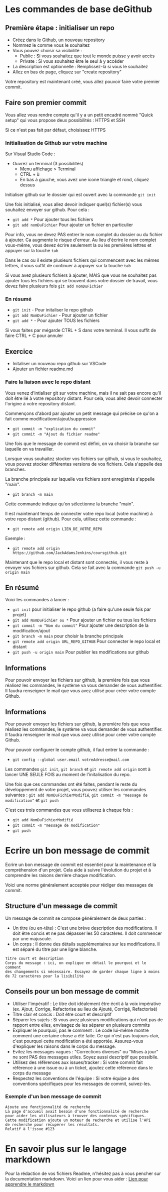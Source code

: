 # Les commandes de base deGithub

## Première étape : initialiser un repo

* Créez dans le Github, un nouveau repository
* Nommez le comme vous le souhaitez
* Vous pouvez choisir sa visibiilité :
  * Public : Si vous souhaitez que tout le monde puisse y avoir accès
  * Private : Si vous souhaitez être le seul à y accéder
* La description est optionnelle : Remplissez-là si vous le souhaitez
* Allez en bas de page, cliquez sur "create repository"

Votre repository est maintenant créé, vous allez pouvoir faire votre premier commit.

## Faire son premier commit

Vous allez vous rendre compte qu'il y a un petit encadré nommé "Quick setup" qui vous propose deux possibilités : HTTPS et SSH

Si ce n'est pas fait par défaut, choisissez HTTPS

### Initialisation de Github sur votre machine

Sur Visual Studio Code :
* Ouvrez un terminal (3 possibilités)
  * Menu affichage > Terminal
  * CTRL + ù
  * En bas à gauche, vous avez une icone triangle et rond, cliquez dessus

Initialiser github sur le dossier qui est ouvert avec la commande `git init`

Une fois initialisé, vous allez devoir indiquer quel(s) fichier(s) vous souhaitez envoyer sur github. Pour cela :
* `git add *` Pour ajouter tous les fichiers
* `git add nomDuFichier` Pour ajouter un fichier en particulier

Pour info, vous ne devez PAS entrer le nom complet du dossier ou du fichier à ajouter. Ca augmente le risque d'erreur. Au lieu d'écrire le nom complet vous-même, vous devez écrire seulement la ou les premières lettres et appuyer sur la touche `tab`

Dans le cas ou il existe plusieurs fichiers qui commencent avec les mêmes lettres, il vous suffit de continuer à appuyer sur la touche `tab`

Si vous avez plusieurs fichiers à ajouter, MAIS que vous ne souhaitez pas ajouter tous les fichiers qui se trouvent dans votre dossier de travail, vous devez faire plusieurs fois `git add nomDuFichier`

### En résumé

* `git init` - Pour initaliser le repo github
* `git add NomDuFichier` - Pour ajouter un fichier
* `git add *` - Pour ajouter TOUS les fichiers

Si vous faites par mégarde CTRL + S dans votre terminal. Il vous suffit de faire CTRL + C pour annuler

## Exercice
* Initaliser un nouveau repo github sur VSCode
* Ajouter un fichier readme.md

### Faire la liaison avec le repo distant
Vous venez d'intialiser git sur votre machine, mais il ne sait pas encore qu'il doit être lié à votre repository distant.
Pour cela, vous allez devoir connecter l'origine à votre repository distant.

Commençons d'abord par ajouter un petit message qui précise ce qu'on a fait comme modificationn/ajout/suppression
* `git commit -m "explication du commit"`
* `git commit -m "Ajout du fichier readme"`

Une fois que le message de commit est défini, on va choisir la branche sur laquelle on va travailler.

Lorsque vous souhaitez stocker vos fichiers sur github, si vous le souhaitez, vous pouvez stocker différentes versions de vos fichiers. Cela s'appelle des branches.

La branche principale sur laquelle vos fichiers sont enregistrés s'appelle "main".
* `git branch -m main`

Cette commande indique qu'on sélectionne la branche "main".

Il est maintenant temps de connecter votre repo local (votre machine) à votre repo distant (github).
Pour cela, utilisez cette commande :
* `git remote add origin LIEN_DE_VOTRE_REPO`

Exemple : 
* `git remote add origin https://github.com/JackAdamsJenkins/coursgithub.git`

Maintenant que le repo local et distant sont connectés, il vous reste à envoyer vos fichiers sur github. Cela se fait avec la commande `git push -u origin main`

## En résumé
Voici les commandes à lancer :
* `git init` pour initialiser le repo github (a faire qu'une seule fois par projet)
* `git add NomDuFichier ou *` Pour ajouter un fichier ou tous les fichiers
* `git commit -m "Nom du commit"` Pour ajouter une description de la modification/ajout
* `git branch -m main` pour choisir la branche principale
* `git remote add origin URL_REPO_GITHUB` Pour connecter le repo local et distant
* `git push -u origin main` Pour publier les modifications sur github

## Informations

Pour pouvoir envoyer les fichiers sur github, la première fois que vous réalisez les commandes, le système va vous demander de vous authentifier. 
Il faudra renseigner le mail que vous avez utilisé pour créer votre compte Github.
## Informations

Pour pouvoir envoyer les fichiers sur github, la première fois que vous réalisez les commandes, le système va vous demander de vous authentifier. 
Il faudra renseigner le mail que vous avez utilisé pour créer votre compte Github.

Pour pouvoir configurer le compte github, il faut entrer la commande :
* `git config --global user.email votreAdresse@mail.com`

Les commandes `git init`, `git branch` et `git remote add origin` sont à lancer UNE SEULE FOIS au moment de l'initalisation du repo.

Une fois que ces commandes ont été faites, pendant le reste du développement de votre projet, vous pouvez utiliser les commandes suivantes : `git add NomDuFichierModifié`, `git commit -m "message de modification"` et `git push`

C'est ces trois commandes que vous utiliserez à chaque fois :
* `git add NomDuFichierModifié`
* `git commit -m "message de modification"`
* `git push`

# Ecrire un bon message de commit
Ecrire un bon message de commit est essentiel pour la maintenance et la compréhension d'un projet.
Cela aide à suivre l'évolution du projet et à comprendre les raisons derrière chaque modification.

Voici une norme généralement acceptée pour rédiger des messages de commit.

## Structure d'un message de commit
Un message de commit se compose généralement de deux parties :

* Un titre (ou en-tête) : C'est une brève description des modifications. Il doit être concis et ne pas dépasser les 50 caractères. Il doit commencer par une majuscule.
* Un corps : Il donne des détails supplémentaires sur les modifications. Il est séparé du titre par une ligne blanche.

```
Titre court et description
Corps du message : ici, on explique en détail le pourquoi et le comment
des changements si nécessaire. Essayez de garder chaque ligne à moins
de 72 caractères pour la lisibilité
```

## Conseils pour un bon message de commit

* Utiliser l'impératif : Le titre doit idéalement être écrit à la voix impérative (ex. Ajout, Corrige, Refactorise au lieu de Ajouté, Corrigé, Refactorisé)
* Titre clair et concis : Doit être court et descriptif
* Séparer les sujets : Si vous avez plusieurs modifications qui n'ont pas de rapport entre elles, envisagez de les séparer en plusieurs commits
* Expliquer le pourquoi, pas le comment : Le code lui-même montre comment une certaine chose a été faite. Ce qui n'est pas toujours clair, c'est pourquoi cette modification a été apportée. Assurez-vous d'expliquer les raisons dans le corps du message.
* Evitez les messages vagues : "Corrections diverses" ou "Mises à jour" ne sont PAS des messages utiles. Soyez aussi descriptif que possibile.
* Utilisez des références aux issues/tracker : Si votre commit fait référence à une issue ou à un ticket, ajoutez cette référence dans le corps du message
* Respectez les conventions de l'équipe : Si votre équipe a des conventions spécifiques pour les messages de commit, suivez-les.

### Exemple d'un bon message de commit

```
Ajoute une fonctionnalité de recherche
La page d'accueil avait besoin d'une fonctionnalité de recherche
pour aider les utilisateurs à trouver des contenus spécifiques.
Cette modification ajoute un moteur de recherche et utilise l'API
de recherche pour récupérer les résultats.
Relatif à l'issue #123
```

# En savoir plus sur le langage markdown

Pour la rédaction de vos fichiers Readme, n'hésitez pas à vous pencher sur la documentation markdown. Voici un lien pour vous aider :
[Lien pour apprendre le markdown](https://programminghistorian.org/fr/lecons/debuter-avec-markdown)